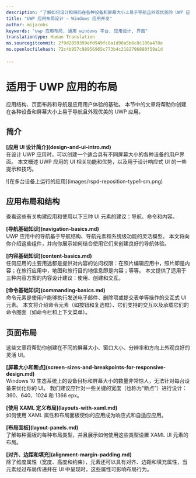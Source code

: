 ```yaml
---
description: "了解如何设计和编码在各种设备和屏幕大小上易于导航且外观优美的 UWP 应用。"
title: "UWP 应用布局设计 – Windows 应用开发"
author: mijacobs
keywords: "uwp 应用布局, 通用 windows 平台, 应用设计, 界面"
translationtype: Human Translation
ms.sourcegitcommit: 2f9d2059399efd949fc8a1d90a5b6c8c106a478e
ms.openlocfilehash: 72c4b957c98956965c773b4c2182796880f59a1d

---
```

# 适用于 UWP 应用的布局
<link rel="stylesheet" href="https://az835927.vo.msecnd.net/sites/uwp/Resources/css/custom.css"> 


应用结构、页面布局和导航是应用用户体验的基础。 本节中的文章将帮助你创建在各种设备和屏幕大小上易于导航且外观优美的 UWP 应用。

## 简介

<div class="side-by-side">
<div class="side-by-side-content">
  <div class="side-by-side-content-left">
  <p><b>[应用 UI 设计简介](design-and-ui-intro.md)</b><br />
在设计 UWP 应用时，可以创建一个适合具有不同屏幕大小的各种设备的用户界面。 本文概述 UWP 应用的 UI 相关功能和优势，以及用于设计响应式 UI 的一些提示和技巧。 </p>
  </div>
  <div class="side-by-side-content-right">
    ![在多台设备上运行的应用](images/rspd-reposition-type1-sm.png)
  </div>
</div>
</div>

## 应用布局和结构
查看这些有关构建应用和使用以下三种 UI 元素的建议：导航、命令和内容。

<div class="side-by-side">
<div class="side-by-side-content">
  <div class="side-by-side-content-left">
<p>
<b>[导航基础知识](navigation-basics.md)</b><br/>
UWP 应用中的导航基于导航结构、导航元素和系统级功能的灵活模型。 本文将向你介绍这些组件，并向你展示如何结合使用它们来创建良好的导航体验。
</p>
<p>
<b>[内容基础知识](content-basics.md)</b><br/>
任何应用的主要用途都是提供对内容的访问权限：在照片编辑应用中，照片即是内容；在旅行应用中，地图和旅行目的地信息即是内容；等等。 本文提供了适用于三种内容方案的内容设计建议：使用、创建和交互。
</p> 
  </div>
  <div class="side-by-side-content-right">
<p><b>[命令基础知识](commanding-basics.md)</b> <br />
命令元素是使用户能够执行发送电子邮件、删除项或提交表单等操作的交互式 UI 元素。 本文将介绍命令元素（如按钮和复选框）、它们支持的交互以及承载它们的命令图面（如命令栏和上下文菜单）。</p>
  </div>
</div>
</div>

## 页面布局 
这些文章将帮助你创建在不同的屏幕大小、窗口大小、分辨率和方向上外观良好的灵活 UI。 


<div class="side-by-side">
<div class="side-by-side-content">
  <div class="side-by-side-content-left">
   <p><b>[屏幕大小和断点](screen-sizes-and-breakpoints-for-responsive-design.md)</b><br/>
Windows 10 生态系统上的设备目标和屏幕大小的数量非常惊人，无法针对每台设备来优化你的 UI。 我们建议应针对一些关键的宽度（也称为“断点”）进行设计：360、640、1024 和 1366 epx。</p>
  </div>
  <div class="side-by-side-content-right">
 <p><b>[使用 XAML 定义布局](layouts-with-xaml.md)</b> <br/>
如何使用 XAML 属性和布局面板使你的应用成为响应式和自适应应用。</p>
  </div>
</div>
</div>
<div class="side-by-side">
<div class="side-by-side-content">
  <div class="side-by-side-content-left">
   <p><b>[布局面板](layout-panels.md)</b> <br />
了解每种面板的每种布局类型，并且展示如何使用这些类型设置 XAML UI 元素的布局。</p>
  </div>
  <div class="side-by-side-content-right">
 <p><b>[对齐、边距和填充](alignment-margin-padding.md)</b> <br />
除了维度属性（宽度、高度和约束），元素还可以具有对齐、边距和填充属性，当元素经过布局传递并在 UI 中呈现时，这些属性可影响布局行为。</p> 
  </div>
</div>
</div>





<!--HONumber=Aug16_HO5-->


